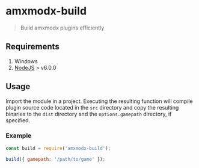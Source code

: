 # amxmodx-build

> Build amxmodx plugins efficiently

## Requirements

1. Windows
2. [NodeJS](https://nodejs.org/en/download) > v6.0.0

## Usage

Import the module in a project. Executing the resulting function will compile plugin source code located in the `src` directory and copy the resulting binaries to the `dist` directory and the `options.gamepath` directory, if specified.

### Example

```js
const build = require('amxmodx-build');

build({ gamepath: '/path/to/game' });
```
